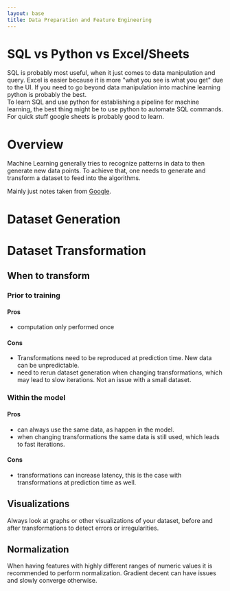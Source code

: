 ```yaml
---
layout: base
title: Data Preparation and Feature Engineering
---
```


# SQL vs Python vs Excel/Sheets

SQL is probably most useful, when it just comes to data manipulation and query. Excel is easier because it is more "what you see is what you get" due to the UI. If you need to go beyond data manipulation into machine learning python is probably the best.  
To learn SQL and use python for establishing a pipeline for machine learning, the best thing might be to use python to automate SQL commands. For quick stuff google sheets is probably good to learn.

# Overview

Machine Learning generally tries to recognize patterns in data to then generate new data points.
To achieve that, one needs to generate and transform a dataset to feed into the algorithms.

Mainly just notes taken from [Google](https://developers.google.com/machine-learning/data-prep).

# Dataset Generation

# Dataset Transformation

## When to transform

### Prior to training

#### Pros

- computation only performed once

#### Cons

- Transformations need to be reproduced at prediction time. New data can be unpredictable.
- need to rerun dataset generation when changing transformations, which may lead to slow iterations. Not an issue with a small dataset.

### Within the model

#### Pros

- can always use the same data, as happen in the model.
- when changing transformations the same data is still used, which leads to fast iterations.

#### Cons

- transformations can increase latency, this is the case with transformations at prediction time as well.

## Visualizations

Always look at graphs or other visualizations of your dataset, before and after transformations to detect errors or irregularities.

## Normalization

When having features with highly different ranges of numeric values it is recommended to perform normalization.
Gradient decent can have issues and slowly converge otherwise.
